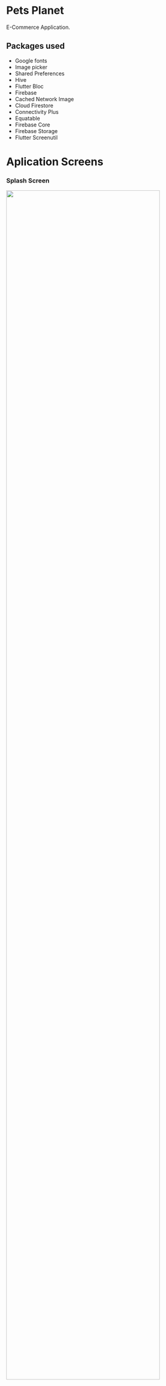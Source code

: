 # Pets Planet

E-Commerce Application.

## Packages used
* Google fonts
* Image picker
* Shared Preferences
* Hive
* Flutter Bloc 
* Firebase
* Cached Network Image
* Cloud Firestore
* Connectivity Plus
* Equatable
* Firebase Core
* Firebase Storage
* Flutter Screenutil

# Aplication Screens
### Splash Screen 
<p float="left">
  <img src="https://user-images.githubusercontent.com/54222207/194763038-58806025-bce7-4f19-b619-f2eb02f563d7.jpg" width="90%" />
</p>

### Authentication Screens
<p float="left">
  <img src="https://user-images.githubusercontent.com/54222207/194763057-ea083b25-74bc-4e91-8179-f2e7dc8b36f8.jpg" width="32.5%" />
  <img src="https://user-images.githubusercontent.com/54222207/194763073-21cfbd9e-275a-4bb0-99bf-8a297103101a.jpg" width="32.5%" />
  <img src="https://user-images.githubusercontent.com/54222207/194763076-d8c53cfd-f9cc-4a2c-8637-cb97db8dda30.jpg" width="32.5%" />
</p>

### Main Screens
<p float="left">
  <img src="https://user-images.githubusercontent.com/54222207/194763142-e7364a96-9f35-4fff-813d-47e00fffc78e.jpg" width="32.5%" />
  <img src="https://user-images.githubusercontent.com/54222207/194763147-1a3b7abb-1493-42f6-9ba8-df02dfead249.jpg" width="32.5%" />
  <img src="https://user-images.githubusercontent.com/54222207/194763152-f01a65dd-775d-4dbe-94b9-870861d5b719.jpg" width="32.5%" />

### Category Products Screen & Product Details Screen & Wishlist Screen
<p float="left">
  <img src="https://user-images.githubusercontent.com/54222207/194763218-5c60ba3c-81ff-4752-b41e-b5af552eda4d.jpg" width="32.5%" />
  <img src="https://user-images.githubusercontent.com/54222207/194763221-49782204-39ce-45d9-b930-8b6bd68a34e6.jpg" width="32.5%" />
  <img src="https://user-images.githubusercontent.com/54222207/194763224-8b3d220b-b3f2-4274-9d17-9aa149a6617e.jpg" width="32.5%" />
</p>

### Cart Screen & Checkout Details Screen & Success Screen
<p float="left">
  <img src="https://user-images.githubusercontent.com/54222207/194763290-aa573dd2-df9f-44c1-833e-1d7e83037699.jpg" width="32.5%" />
  <img src="https://user-images.githubusercontent.com/54222207/194763291-6f82ee27-f5e4-4c0c-944c-d63e25050d75.jpg" width="32.5%" />
  <img src="https://user-images.githubusercontent.com/54222207/194763527-837ae551-a954-4b85-8028-617fd5deda43.jpg" width="32.5%" />
</p>

### Search Screen 
<p float="left">
  <img src="https://user-images.githubusercontent.com/54222207/194763428-38b74f74-4a34-4f76-b0dd-fca50e80d6f0.jpg" width="32.5%" />
  <img src="https://user-images.githubusercontent.com/54222207/194763430-e432ba27-042e-4373-a5df-a487a816dd2b.jpg" width="32.5%" />
  <img src="https://user-images.githubusercontent.com/54222207/194763435-552927ed-53c8-4470-a3ec-a5bb64742d01.jpg" width="32.5%" />
</p>



